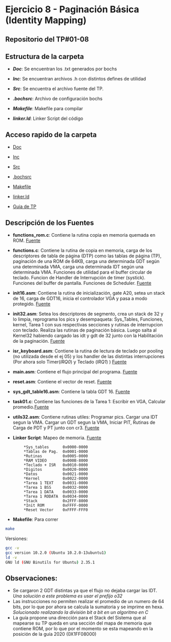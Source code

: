 # Ejercicio 8 - Paginación Básica (Identity Mapping)

## Repositorio del TP#01-08

## Estructura de la carpeta

* ***Doc***: Se encuentran los .txt generados por bochs

* ***Inc***: Se encuentran archivos .h con distintos defines de utilidad

* ***Src***: Se encuentra el archivo fuente del TP.

* ***.bochsrc***: Archivo de configuración bochs

* ***Makefile***: Makefile para compilar

* ***linker.ld***: Linker Script del código


## Acceso rapido de la carpeta

* [Doc](/GuiaTP_01/ej_08/doc/)

* [Inc](/GuiaTP_01/ej_08/inc/)

* [Src](/GuiaTP_01/ej_08/src/)

* [.bochsrc](.bochsrc)

* [Makefile](Makefile)

* [linker.ld](linker.ld)

* [Guia de TP](http://wiki.electron.frba.utn.edu.ar/lib/exe/fetch.php?media=td3:gtp_td3_2021_1_v1_1.pdf)

## Descripción de los Fuentes

* **functions_rom.c**: Contiene la rutina copia en memoria quemada en ROM. [Fuente](src/functions_rom.c)

* **functions.c**: Contiene la rutina de copia en memoria, carga de los descriptores de tabla de página (DTP) como las tablas de página (TP), paginación de una ROM de 64KB, carga una determinada GDT según una determinada VMA, carga una determinada IDT según una determinada VMA. Funciones de utilidad para el buffer circular de teclado. Funcion de Handler de Interrupción de timer (systick). Funciones del buffer de pantalla. Funciones de Scheduler. [Fuente](src/functions.c)

* **init16.asm**: Contiene la rutina de inicialización, gate A20, setea un stack de 16, carga de GDT16, inicia el controlador VGA y pasa a modo protegido. [Fuente](src/init16.asm)

* **init32.asm**: Setea los descriptores de segmento, crea un stack de 32 y lo limpia, reprograma los pics y desempaqueta: Sys_Tables, Funciones, kernel, Tarea 1 con sus respectivas secciones y rutinas de interrupcion con teclado. Realiza las rutinas de paginación básica. Luego salta al Kernel32 habiendo cargado las idt y gdt de 32 junto con la Habilitación de la paginación. [Fuente](src/init32.asm)

* **isr_keyboard.asm**: Contiene la rutina de lectura de teclado por pooling (no utilizada desde el ej 05) y los handler de las distintas interrupciones (Por ahora solo Timer(*IRQ0*) y Teclado (*IRQ1*) ) [Fuente](src/isr_keyboard.asm)

* **main.asm**: Contiene el flujo principal del programa. [Fuente](src/main.asm)

* **reset.asm**: Contiene el vector de reset. [Fuente](src/reset.asm) 

* **sys_gdt_table16.asm**: Contiene la tabla GDT 16.
[Fuente](src/sys_gdt_table16.asm)

* **task01.c**: Contiene las funciones de la Tarea 1: Escribir en VGA, Calcular promedio.[Fuente](src/task01.c)

* **utils32.asm**: Contiene rutinas utiles: Programar pics. Cargar una IDT segun la VMA. Cargar un GDT segun la VMA, Iniciar PIT, Rutinas de Carga de PDT y PT junto con cr3.
[Fuente](src/utils_32.asm)

* **Linker Script**: Mapeo de memoria. [Fuente](linker.ld)


```ld
        *Sys_tables      0x0000-0000
        *Tablas de Pag.  0x0001-0000
        *Rutinas         0x0005-0000
        *RAM VIDEO       0x000B-8000
        *Teclado + ISR   0x0010-0000
        *Digitos         0x0020-0000
        *Datos           0x0021-0000
        *Kernel          0x0022-0000
        *Tarea 1 TEXT    0x0031-0000
        *Tarea 1 BSS     0x0032-0000
        *Tarea 1 DATA    0x0033-0000
        *Tarea 1 RODATA  0x0034-0000
        *Stack           0x2FFF-8000
        *Init ROM        0xFFFF-0000
        *Reset Vector    0xFFFF-FFF0
```

* **Makefile**: Para correr
```sh
make
```
Versiones:
```sh
gcc -v
gcc version 10.2.0 (Ubuntu 10.2.0-13ubuntu1) 
ld -v
GNU ld (GNU Binutils for Ubuntu) 2.35.1
```

## Observaciones:
* Se cargaron 2 GDT distintas ya que el flujo no dejaba cargar las IDT. *Una solución a este problema es usar el prefijo o32*
* Las instrucciones no permiten realizar el promedio de un numero de 64 bits, por lo que por ahora se calcula la sumatoria y se imprime en hexa. *Solucionado realizando la división bit a bit en un algoritmo en C*
* La guía propone una dirección para el Stack del Sistema que al mapearse su TP queda en una sección del mapa de memoria que contiene ROM, por lo que por el momento se esta mapeando en la posición de la guía 2020 (0X1FF08000)
